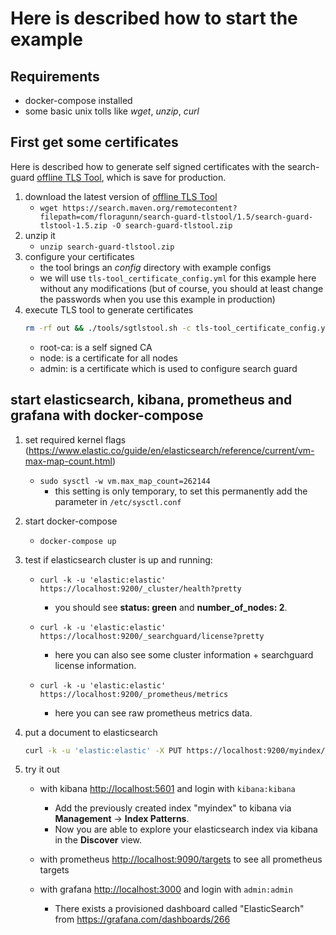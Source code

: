 # Here is described how to start the example

## Requirements

-   docker-compose installed
-   some basic unix tolls like _wget_, _unzip_, _curl_

## First get some certificates

Here is described how to generate self signed certificates with the search-guard [offline TLS Tool](https://docs.search-guard.com/latest/offline-tls-tool), which is save for production.

1.  download the latest version of [offline TLS Tool](https://search.maven.org/#search%7Cga%7C1%7Ca%3A%22search-guard-tlstool%22)
    -   `wget https://search.maven.org/remotecontent?filepath=com/floragunn/search-guard-tlstool/1.5/search-guard-tlstool-1.5.zip -O search-guard-tlstool.zip`
2.  unzip it
    -   `unzip search-guard-tlstool.zip`
3.  configure your certificates   
    -   the tool brings an _config_ directory with example configs   
    -   we will use `tls-tool_certificate_config.yml` for this example here without any modifications (but of course, you should at least change the passwords when you use this example in production)
4.  execute TLS tool to generate certificates
    ```bash
    rm -rf out && ./tools/sgtlstool.sh -c tls-tool_certificate_config.yml -ca -crt
    ```
    -   root-ca: is a self signed CA 
    -   node: is a certificate for all nodes
    -   admin: is a certificate which is used to configure search guard

## start elasticsearch, kibana, prometheus and grafana with docker-compose

1.  set required kernel flags (<https://www.elastic.co/guide/en/elasticsearch/reference/current/vm-max-map-count.html>)
    -   `sudo sysctl -w vm.max_map_count=262144`
        -   this setting is only temporary, to set this permanently add the parameter in `/etc/sysctl.conf`

2.  start docker-compose
    -   `docker-compose up`   

3.  test if elasticsearch cluster is up and running: 

    -   `curl -k -u 'elastic:elastic' https://localhost:9200/_cluster/health?pretty`
        -   you should see **status: green** and **number_of_nodes: 2**.

    -   `curl -k -u 'elastic:elastic' https://localhost:9200/_searchguard/license?pretty`
        -   here you can also see some cluster information + searchguard license information.

    -   `curl -k -u 'elastic:elastic' https://localhost:9200/_prometheus/metrics`
        -   here you can see raw prometheus metrics data.

4.  put a document to elasticsearch  
    ```bash
    curl -k -u 'elastic:elastic' -X PUT https://localhost:9200/myindex/_doc/1 -H 'Content-Type: application/json' -d '{"user" : "kimchy", "post_date" : "2009-11-15T14:12:12", "message" : "trying out Elasticsearch"}'
    ```

5.  try it out

    -   with kibana <http://localhost:5601> and login with `kibana:kibana`
        -   Add the previously created index "myindex" to kibana via **Management** -> **Index Patterns**.
        -   Now you are able to explore your elasticsearch index via kibana in the **Discover** view.

    -   with prometheus <http://localhost:9090/targets> to see all prometheus targets

    -   with grafana <http://localhost:3000> and login with `admin:admin`
        -   There exists a provisioned dashboard called "ElasticSearch" from <https://grafana.com/dashboards/266>
